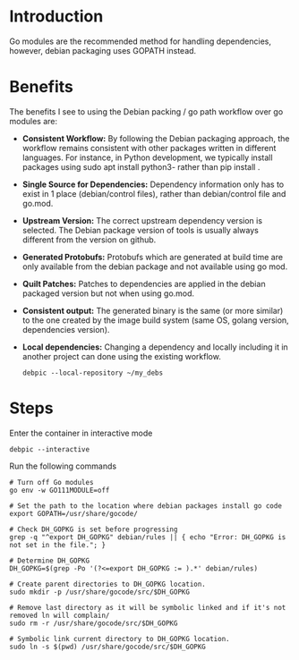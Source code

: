 # Introduction
Go modules are the recommended method for handling dependencies, however, debian packaging uses GOPATH instead.

# Benefits
The benefits I see to using the Debian packing / go path workflow over go modules are:
 
* **Consistent Workflow:** By following the Debian packaging approach, the workflow remains consistent with other packages written in different languages. For instance, in Python development, we typically install packages using sudo apt install python3-<packageName> rather than pip install <packageName>.
 
* **Single Source for Dependencies:** Dependency information only has to exist in 1 place (debian/control files), rather than debian/control file and go.mod.
 
* **Upstream Version:** The correct upstream dependency version is selected. The Debian package version of tools is usually always different from the version on github.
 
* **Generated Protobufs:** Protobufs which are generated at build time are only available from the debian package and not available using go mod.
 
* **Quilt Patches:** Patches to dependencies are applied in the debian packaged version but not when using go.mod.
 
* **Consistent output:** The generated binary is the same (or more similar) to the one created by the image build system (same OS, golang version, dependencies version).
 
* **Local dependencies:** Changing a dependency and locally including it in another project can done using the existing workflow.
    ```
    debpic --local-repository ~/my_debs
    ```
    
# Steps
Enter the container in interactive mode
```
debpic --interactive
```

Run the following commands
```
# Turn off Go modules
go env -w GO111MODULE=off

# Set the path to the location where debian packages install go code
export GOPATH=/usr/share/gocode/

# Check DH_GOPKG is set before progressing
grep -q "^export DH_GOPKG" debian/rules || { echo "Error: DH_GOPKG is not set in the file."; }

# Determine DH_GOPKG
DH_GOPKG=$(grep -Po '(?<=export DH_GOPKG := ).*' debian/rules)

# Create parent directories to DH_GOPKG location.
sudo mkdir -p /usr/share/gocode/src/$DH_GOPKG

# Remove last directory as it will be symbolic linked and if it's not removed ln will complain/
sudo rm -r /usr/share/gocode/src/$DH_GOPKG

# Symbolic link current directory to DH_GOPKG location.
sudo ln -s $(pwd) /usr/share/gocode/src/$DH_GOPKG
```